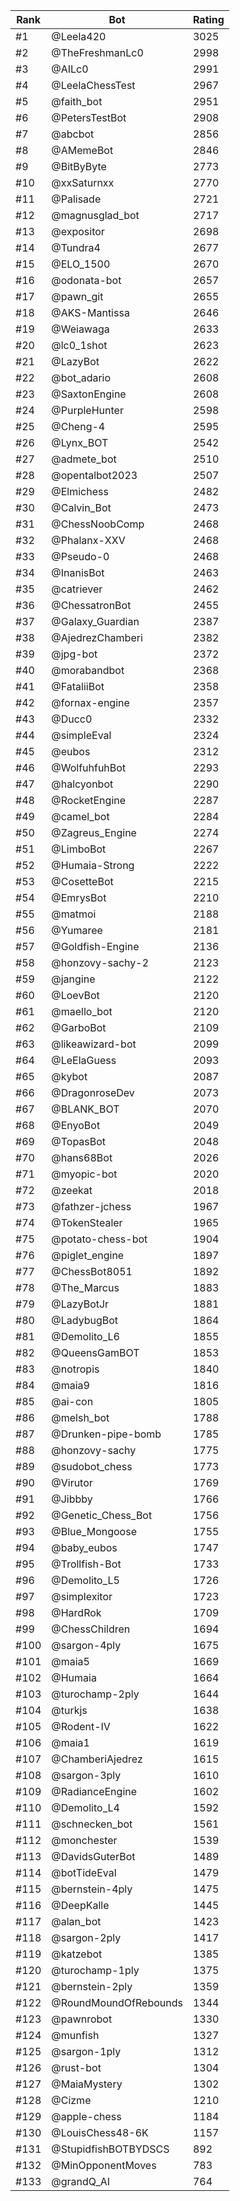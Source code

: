 Rank|Bot|Rating
---|---|---
#1|@Leela420|3025
#2|@TheFreshmanLc0|2998
#3|@AILc0|2991
#4|@LeelaChessTest|2967
#5|@faith_bot|2951
#6|@PetersTestBot|2908
#7|@abcbot|2856
#8|@AMemeBot|2846
#9|@BitByByte|2773
#10|@xxSaturnxx|2770
#11|@Palisade|2721
#12|@magnusglad_bot|2717
#13|@expositor|2698
#14|@Tundra4|2677
#15|@ELO_1500|2670
#16|@odonata-bot|2657
#17|@pawn_git|2655
#18|@AKS-Mantissa|2646
#19|@Weiawaga|2633
#20|@lc0_1shot|2623
#21|@LazyBot|2622
#22|@bot_adario|2608
#23|@SaxtonEngine|2608
#24|@PurpleHunter|2598
#25|@Cheng-4|2595
#26|@Lynx_BOT|2542
#27|@admete_bot|2510
#28|@opentalbot2023|2507
#29|@Elmichess|2482
#30|@Calvin_Bot|2473
#31|@ChessNoobComp|2468
#32|@Phalanx-XXV|2468
#33|@Pseudo-0|2468
#34|@InanisBot|2463
#35|@catriever|2462
#36|@ChessatronBot|2455
#37|@Galaxy_Guardian|2387
#38|@AjedrezChamberi|2382
#39|@jpg-bot|2372
#40|@morabandbot|2368
#41|@FataliiBot|2358
#42|@fornax-engine|2357
#43|@Ducc0|2332
#44|@simpleEval|2324
#45|@eubos|2312
#46|@WolfuhfuhBot|2293
#47|@halcyonbot|2290
#48|@RocketEngine|2287
#49|@camel_bot|2284
#50|@Zagreus_Engine|2274
#51|@LimboBot|2267
#52|@Humaia-Strong|2222
#53|@CosetteBot|2215
#54|@EmrysBot|2210
#55|@matmoi|2188
#56|@Yumaree|2181
#57|@Goldfish-Engine|2136
#58|@honzovy-sachy-2|2123
#59|@jangine|2122
#60|@LoevBot|2120
#61|@maello_bot|2120
#62|@GarboBot|2109
#63|@likeawizard-bot|2099
#64|@LeElaGuess|2093
#65|@kybot|2087
#66|@DragonroseDev|2073
#67|@BLANK_BOT|2070
#68|@EnyoBot|2049
#69|@TopasBot|2048
#70|@hans68Bot|2026
#71|@myopic-bot|2020
#72|@zeekat|2018
#73|@fathzer-jchess|1967
#74|@TokenStealer|1965
#75|@potato-chess-bot|1904
#76|@piglet_engine|1897
#77|@ChessBot8051|1892
#78|@The_Marcus|1883
#79|@LazyBotJr|1881
#80|@LadybugBot|1864
#81|@Demolito_L6|1855
#82|@QueensGamBOT|1853
#83|@notropis|1840
#84|@maia9|1816
#85|@ai-con|1805
#86|@melsh_bot|1788
#87|@Drunken-pipe-bomb|1785
#88|@honzovy-sachy|1775
#89|@sudobot_chess|1773
#90|@Virutor|1769
#91|@Jibbby|1766
#92|@Genetic_Chess_Bot|1756
#93|@Blue_Mongoose|1755
#94|@baby_eubos|1747
#95|@Trollfish-Bot|1733
#96|@Demolito_L5|1726
#97|@simplexitor|1723
#98|@HardRok|1709
#99|@ChessChildren|1694
#100|@sargon-4ply|1675
#101|@maia5|1669
#102|@Humaia|1664
#103|@turochamp-2ply|1644
#104|@turkjs|1638
#105|@Rodent-IV|1622
#106|@maia1|1619
#107|@ChamberiAjedrez|1615
#108|@sargon-3ply|1610
#109|@RadianceEngine|1602
#110|@Demolito_L4|1592
#111|@schnecken_bot|1561
#112|@monchester|1539
#113|@DavidsGuterBot|1489
#114|@botTideEval|1479
#115|@bernstein-4ply|1475
#116|@DeepKalle|1445
#117|@alan_bot|1423
#118|@sargon-2ply|1417
#119|@katzebot|1385
#120|@turochamp-1ply|1375
#121|@bernstein-2ply|1359
#122|@RoundMoundOfRebounds|1344
#123|@pawnrobot|1330
#124|@munfish|1327
#125|@sargon-1ply|1312
#126|@rust-bot|1304
#127|@MaiaMystery|1302
#128|@Cizme|1210
#129|@apple-chess|1184
#130|@LouisChess48-6K|1157
#131|@StupidfishBOTBYDSCS|892
#132|@MinOpponentMoves|783
#133|@grandQ_AI|764
